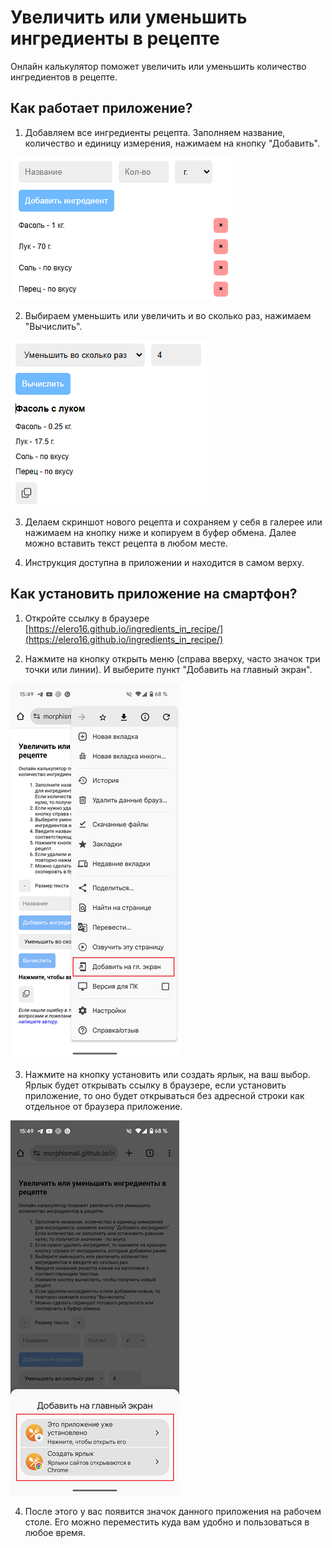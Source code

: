 # Увеличить или уменьшить ингредиенты в рецепте

Онлайн калькулятор поможет увеличить или уменьшить количество ингредиентов в рецепте.

## Как работает приложение?

1. Добавляем все ингредиенты рецепта. Заполняем название, количество и единицу измерения, нажимаем на кнопку "Добавить".

![Рецепт](img/01.png)

2. Выбираем уменьшить или увеличить и во сколько раз, нажимаем "Вычислить".

![Новый рецепт](img/02.png)

3. Делаем скриншот нового рецепта и сохраняем у себя в галерее или нажимаем на кнопку ниже и копируем в буфер обмена. Далее можно вставить текст рецепта в любом месте.

4. Инструкция доступна в приложении и находится в самом верху.

## Как установить приложение на смартфон?

1. Откройте ссылку в браузере [https://elero16.github.io/ingredients_in_recipe/](https://elero16.github.io/ingredients_in_recipe/)

2. Нажмите на кнопку открыть меню (справа вверху, часто значок три точки или линии). И выберите пункт "Добавить на главный экран".

![Шаг 1](img/1.png)

3. Нажмите на кнопку установить или создать ярлык, на ваш выбор. Ярлык будет открывать ссылку в браузере, если установить приложение, то оно будет открываться без адресной строки как отдельное от браузера приложение.

![Шаг 2](img/2.png)

4. После этого у вас появится значок данного приложения на рабочем столе. Его можно переместить куда вам удобно и пользоваться в любое время.
